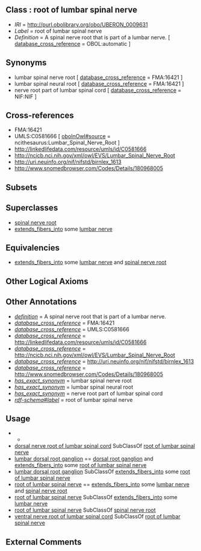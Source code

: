 
## Class : root of lumbar spinal nerve

 * *IRI* = http://purl.obolibrary.org/obo/UBERON_0009631
 * *Label* = root of lumbar spinal nerve
 * *Definition* = A spinal nerve root that is part of a lumbar nerve. [ [database_cross_reference](../../ef/oboInOwl#hasDbXref.md) = OBOL:automatic ]

## Synonyms

 * lumbar spinal nerve root [ [database_cross_reference](../../ef/oboInOwl#hasDbXref.md) = FMA:16421 ]
 * lumbar spinal neural root [ [database_cross_reference](../../ef/oboInOwl#hasDbXref.md) = FMA:16421 ]
 * nerve root part of lumbar spinal cord [ [database_cross_reference](../../ef/oboInOwl#hasDbXref.md) = NIF:NIF ]

## Cross-references

 * FMA:16421
 * UMLS:C0581666 [ [oboInOwl#source](../../ce/oboInOwl#source.md) = ncithesaurus:Lumbar_Spinal_Nerve_Root ]
 * http://linkedlifedata.com/resource/umls/id/C0581666
 * http://ncicb.nci.nih.gov/xml/owl/EVS/Lumbar_Spinal_Nerve_Root
 * http://uri.neuinfo.org/nif/nifstd/birnlex_1613
 * http://www.snomedbrowser.com/Codes/Details/180968005

## Subsets


## Superclasses

 * [spinal nerve root](../../UBERON/23/UBERON_0009623.md)
 * [extends_fibers_into](../../core#extends/to/core#extends_fibers_into.md) some [lumbar nerve](../../UBERON/24/UBERON_0009624.md)

## Equivalencies

 * [extends_fibers_into](../../core#extends/to/core#extends_fibers_into.md) some [lumbar nerve](../../UBERON/24/UBERON_0009624.md) and [spinal nerve root](../../UBERON/23/UBERON_0009623.md)

## Other Logical Axioms


## Other Annotations

 * *[definition](../../IAO/15/IAO_0000115.md)* = A spinal nerve root that is part of a lumbar nerve.
 * *[database_cross_reference](../../ef/oboInOwl#hasDbXref.md)* = FMA:16421
 * *[database_cross_reference](../../ef/oboInOwl#hasDbXref.md)* = UMLS:C0581666
 * *[database_cross_reference](../../ef/oboInOwl#hasDbXref.md)* = http://linkedlifedata.com/resource/umls/id/C0581666
 * *[database_cross_reference](../../ef/oboInOwl#hasDbXref.md)* = http://ncicb.nci.nih.gov/xml/owl/EVS/Lumbar_Spinal_Nerve_Root
 * *[database_cross_reference](../../ef/oboInOwl#hasDbXref.md)* = http://uri.neuinfo.org/nif/nifstd/birnlex_1613
 * *[database_cross_reference](../../ef/oboInOwl#hasDbXref.md)* = http://www.snomedbrowser.com/Codes/Details/180968005
 * *[has_exact_synonym](../../ym/oboInOwl#hasExactSynonym.md)* = lumbar spinal nerve root
 * *[has_exact_synonym](../../ym/oboInOwl#hasExactSynonym.md)* = lumbar spinal neural root
 * *[has_exact_synonym](../../ym/oboInOwl#hasExactSynonym.md)* = nerve root part of lumbar spinal cord
 * *[rdf-schema#label](../../el/rdf-schema#label.md)* = root of lumbar spinal nerve

## Usage

 * -
 * [dorsal nerve root of lumbar spinal cord](../../UBERON/06/UBERON_0026006.md) SubClassOf [root of lumbar spinal nerve](../../UBERON/31/UBERON_0009631.md)
 * [lumbar dorsal root ganglion](../../UBERON/36/UBERON_0002836.md) == [dorsal root ganglion](../../UBERON/44/UBERON_0000044.md) and [extends_fibers_into](../../core#extends/to/core#extends_fibers_into.md) some [root of lumbar spinal nerve](../../UBERON/31/UBERON_0009631.md)
 * [lumbar dorsal root ganglion](../../UBERON/36/UBERON_0002836.md) SubClassOf [extends_fibers_into](../../core#extends/to/core#extends_fibers_into.md) some [root of lumbar spinal nerve](../../UBERON/31/UBERON_0009631.md)
 * [root of lumbar spinal nerve](../../UBERON/31/UBERON_0009631.md) == [extends_fibers_into](../../core#extends/to/core#extends_fibers_into.md) some [lumbar nerve](../../UBERON/24/UBERON_0009624.md) and [spinal nerve root](../../UBERON/23/UBERON_0009623.md)
 * [root of lumbar spinal nerve](../../UBERON/31/UBERON_0009631.md) SubClassOf [extends_fibers_into](../../core#extends/to/core#extends_fibers_into.md) some [lumbar nerve](../../UBERON/24/UBERON_0009624.md)
 * [root of lumbar spinal nerve](../../UBERON/31/UBERON_0009631.md) SubClassOf [spinal nerve root](../../UBERON/23/UBERON_0009623.md)
 * [ventral nerve root of lumbar spinal cord](../../UBERON/82/UBERON_0024382.md) SubClassOf [root of lumbar spinal nerve](../../UBERON/31/UBERON_0009631.md)

## External Comments

